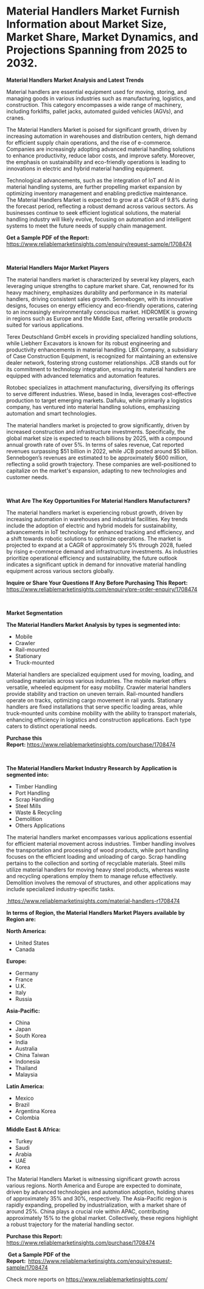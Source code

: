 <p><h1>Material Handlers Market Furnish Information about Market Size, Market Share, Market Dynamics, and Projections Spanning from 2025 to 2032.</h1></p><p><strong>Material Handlers Market Analysis and Latest Trends</strong></p>
<p><p>Material handlers are essential equipment used for moving, storing, and managing goods in various industries such as manufacturing, logistics, and construction. This category encompasses a wide range of machinery, including forklifts, pallet jacks, automated guided vehicles (AGVs), and cranes. </p><p>The Material Handlers Market is poised for significant growth, driven by increasing automation in warehouses and distribution centers, high demand for efficient supply chain operations, and the rise of e-commerce. Companies are increasingly adopting advanced material handling solutions to enhance productivity, reduce labor costs, and improve safety. Moreover, the emphasis on sustainability and eco-friendly operations is leading to innovations in electric and hybrid material handling equipment.</p><p>Technological advancements, such as the integration of IoT and AI in material handling systems, are further propelling market expansion by optimizing inventory management and enabling predictive maintenance. The Material Handlers Market is expected to grow at a CAGR of 9.8% during the forecast period, reflecting a robust demand across various sectors. As businesses continue to seek efficient logistical solutions, the material handling industry will likely evolve, focusing on automation and intelligent systems to meet the future needs of supply chain management.</p></p>
<p><strong>Get a Sample PDF of the Report:&nbsp;</strong> <a href="https://www.reliablemarketinsights.com/enquiry/request-sample/1708474?utm_campaign=2443&utm_medium=2&utm_source=Github&utm_content=ia&utm_term=19022025&utm_id=material-handlers">https://www.reliablemarketinsights.com/enquiry/request-sample/1708474</a></p>
<p>&nbsp;</p>
<p><strong>Material Handlers Major Market Players</strong></p>
<p><p>The material handlers market is characterized by several key players, each leveraging unique strengths to capture market share. Cat, renowned for its heavy machinery, emphasizes durability and performance in its material handlers, driving consistent sales growth. Sennebogen, with its innovative designs, focuses on energy efficiency and eco-friendly operations, catering to an increasingly environmentally conscious market. HIDROMEK is growing in regions such as Europe and the Middle East, offering versatile products suited for various applications.</p><p>Terex Deutschland GmbH excels in providing specialized handling solutions, while Liebherr Excavators is known for its robust engineering and productivity enhancements in material handling. LBX Company, a subsidiary of Case Construction Equipment, is recognized for maintaining an extensive dealer network, fostering strong customer relationships. JCB stands out for its commitment to technology integration, ensuring its material handlers are equipped with advanced telematics and automation features.</p><p>Rotobec specializes in attachment manufacturing, diversifying its offerings to serve different industries. Wiese, based in India, leverages cost-effective production to target emerging markets. Daifuku, while primarily a logistics company, has ventured into material handling solutions, emphasizing automation and smart technologies.</p><p>The material handlers market is projected to grow significantly, driven by increased construction and infrastructure investments. Specifically, the global market size is expected to reach billions by 2025, with a compound annual growth rate of over 5%. In terms of sales revenue, Cat reported revenues surpassing $51 billion in 2022, while JCB posted around $5 billion. Sennebogen’s revenues are estimated to be approximately $600 million, reflecting a solid growth trajectory. These companies are well-positioned to capitalize on the market's expansion, adapting to new technologies and customer needs.</p></p>
<p>&nbsp;</p>
<p><strong>What Are The Key Opportunities For Material Handlers Manufacturers?</strong></p>
<p><p>The material handlers market is experiencing robust growth, driven by increasing automation in warehouses and industrial facilities. Key trends include the adoption of electric and hybrid models for sustainability, advancements in IoT technology for enhanced tracking and efficiency, and a shift towards robotic solutions to optimize operations. The market is projected to expand at a CAGR of approximately 5% through 2028, fueled by rising e-commerce demand and infrastructure investments. As industries prioritize operational efficiency and sustainability, the future outlook indicates a significant uptick in demand for innovative material handling equipment across various sectors globally.</p></p>
<p><strong>Inquire or Share Your Questions If Any Before Purchasing This Report:</strong> <a href="https://www.reliablemarketinsights.com/enquiry/pre-order-enquiry/1708474?utm_campaign=2443&utm_medium=2&utm_source=Github&utm_content=ia&utm_term=19022025&utm_id=material-handlers">https://www.reliablemarketinsights.com/enquiry/pre-order-enquiry/1708474</a></p>
<p>&nbsp;</p>
<p><strong>Market Segmentation</strong></p>
<p><strong>The Material Handlers Market Analysis by types is segmented into:</strong></p>
<p><ul><li>Mobile</li><li>Crawler</li><li>Rail-mounted</li><li>Stationary</li><li>Truck-mounted</li></ul></p>
<p><p>Material handlers are specialized equipment used for moving, loading, and unloading materials across various industries. The mobile market offers versatile, wheeled equipment for easy mobility. Crawler material handlers provide stability and traction on uneven terrain. Rail-mounted handlers operate on tracks, optimizing cargo movement in rail yards. Stationary handlers are fixed installations that serve specific loading areas, while truck-mounted units combine mobility with the ability to transport materials, enhancing efficiency in logistics and construction applications. Each type caters to distinct operational needs.</p></p>
<p><strong>Purchase this Report:&nbsp;</strong><a href="https://www.reliablemarketinsights.com/purchase/1708474?utm_campaign=2443&utm_medium=2&utm_source=Github&utm_content=ia&utm_term=19022025&utm_id=material-handlers">https://www.reliablemarketinsights.com/purchase/1708474</a></p>
<p>&nbsp;</p>
<p><strong>The Material Handlers Market Industry Research by Application is segmented into:</strong></p>
<p><ul><li>Timber Handling</li><li>Port Handling</li><li>Scrap Handling</li><li>Steel Mills</li><li>Waste & Recycling</li><li>Demolition</li><li>Others Applications</li></ul></p>
<p><p>The material handlers market encompasses various applications essential for efficient material movement across industries. Timber handling involves the transportation and processing of wood products, while port handling focuses on the efficient loading and unloading of cargo. Scrap handling pertains to the collection and sorting of recyclable materials. Steel mills utilize material handlers for moving heavy steel products, whereas waste and recycling operations employ them to manage refuse effectively. Demolition involves the removal of structures, and other applications may include specialized industry-specific tasks.</p></p>
<p><a href="https://www.reliablemarketinsights.com/material-handlers-r1708474?utm_campaign=2443&utm_medium=2&utm_source=Github&utm_content=ia&utm_term=19022025&utm_id=material-handlers">&nbsp;https://www.reliablemarketinsights.com/material-handlers-r1708474</a></p>
<p><strong>In terms of Region, the Material Handlers Market Players available by Region are:</strong></p>
<p>
    <p> <strong> North America: </strong>
        <ul>
            <li>United States</li>
            <li>Canada</li>
        </ul>
        </p> 
    <p> <strong> Europe: </strong>
        <ul>
            <li>Germany</li>
            <li>France</li>
            <li>U.K.</li>
            <li>Italy</li>
            <li>Russia</li>
        </ul>
        </p> 
    <p> <strong> Asia-Pacific: </strong>
        <ul>
            <li>China</li>
            <li>Japan</li>
            <li>South Korea</li>
            <li>India</li>
            <li>Australia</li>
            <li>China Taiwan</li>
            <li>Indonesia</li>
            <li>Thailand</li>
            <li>Malaysia</li>
        </ul>
        </p> 
    <p> <strong> Latin America: </strong>
        <ul>
            <li>Mexico</li>
            <li>Brazil</li>
            <li>Argentina Korea</li>
            <li>Colombia</li>
        </ul>
        </p> 
    <p> <strong> Middle East & Africa: </strong>
        <ul>
            <li>Turkey</li>
            <li>Saudi</li>
            <li>Arabia</li>
            <li>UAE</li>
            <li>Korea</li>
        </ul>
    </p>
    </p>
<p><p>The Material Handlers Market is witnessing significant growth across various regions. North America and Europe are expected to dominate, driven by advanced technologies and automation adoption, holding shares of approximately 35% and 30%, respectively. The Asia-Pacific region is rapidly expanding, propelled by industrialization, with a market share of around 25%. China plays a crucial role within APAC, contributing approximately 15% to the global market. Collectively, these regions highlight a robust trajectory for the material handling sector.</p></p>
<p><strong>Purchase this Report: </strong><a href="https://www.reliablemarketinsights.com/purchase/1708474?utm_campaign=2443&utm_medium=2&utm_source=Github&utm_content=ia&utm_term=19022025&utm_id=material-handlers">https://www.reliablemarketinsights.com/purchase/1708474</a></p>
<p>&nbsp;<strong>Get a Sample PDF of the Report:&nbsp;&nbsp;</strong><a href="https://www.reliablemarketinsights.com/enquiry/request-sample/1708474?utm_campaign=2443&utm_medium=2&utm_source=Github&utm_content=ia&utm_term=19022025&utm_id=material-handlers">https://www.reliablemarketinsights.com/enquiry/request-sample/1708474</a></p>
<p><strong></strong></p>
<p>Check more reports on <a href="https://www.reliablemarketinsights.com/?utm_campaign=2443&utm_medium=2&utm_source=Github&utm_content=ia&utm_term=19022025&utm_id=material-handlers">https://www.reliablemarketinsights.com/</a></p>